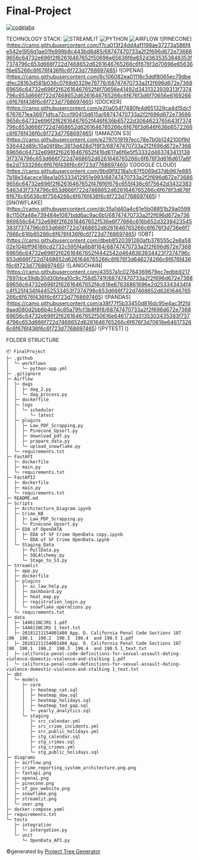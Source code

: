 # Final-Project

[![codelabs](https://img.shields.io/badge/codelabs-4285F4?style=for-the-badge&logo=codelabs&logoColor=white)](https://codelabs-preview.appspot.com/?file_id=1xUfakw7LccMhvFhGFg9IFMVMT_t6iD20rxPMDuDIyWA#0)

TECHNOLOGY STACK:
![STREAMLIT](https://camo.githubusercontent.com/121d8055ce25931b33557341b1397ec6721dca05b7f07978cbf3c9b9f4509b13/68747470733a2f2f696d672e736869656c64732e696f2f62616467652f53747265616d6c69742d4646344234423f7374796c653d666f722d7468652d6261646765266c6f676f3d73747265616d6c6974266c6f676f436f6c6f723d7768697465)
![PYTHON](https://camo.githubusercontent.com/9b071a101345849864a7ceb6b7f4fd417736f7cad1fe3c932bedfa09c2de43bc/68747470733a2f2f696d672e736869656c64732e696f2f62616467652f507974686f6e2d3442384242453f7374796c653d666f722d7468652d6261646765266c6f676f3d707974686f6e266c6f676f436f6c6f723d79656c6c6f77)
![AIRFLOW](https://camo.githubusercontent.com/90283584a4d10128fab5d50234c7e8c51890dca9fba7a2eed2c134c4ff3d9650/68747470733a2f2f696d672e736869656c64732e696f2f62616467652f4170616368655f416972666c6f772d3030413745313f7374796c653d666f722d7468652d6261646765266c6f676f3d6170616368652d616972666c6f77266c6f676f436f6c6f723d7768697465)
![PINECONE]
(https://camo.githubusercontent.com/f7ca013f24dd4af1198ae37273a586f4e542e1956d1ae01fe998b8c443bd8d85/68747470733a2f2f696d672e736869656c64732e696f2f62616467652f50696e65636f6e652d3635353846353f7374796c653d666f722d7468652d6261646765266c6f676f3d70696e65636f6e65266c6f676f436f6c6f723d7768697465)
![OPENAI]
(https://camo.githubusercontent.com/6c106082ea01116c5ddf8065ec79dbedfec28163d581b036c0768d0329e76776/68747470733a2f2f696d672e736869656c64732e696f2f62616467652f4f70656e41492d3431323939313f7374796c653d666f722d7468652d6261646765266c6f676f3d6f70656e6169266c6f676f436f6c6f723d7768697465)
![DOCKER]
(https://camo.githubusercontent.com/e20a054f7480fe4d651329ca4d15dc16767671ea36971dfca72ccf90413d615a/68747470733a2f2f696d672e736869656c64732e696f2f62616467652f446f636b65722d3064623765643f7374796c653d666f722d7468652d6261646765266c6f676f3d646f636b6572266c6f676f436f6c6f723d7768697465)
![AMAZON S3]
(https://camo.githubusercontent.com/e2797019197ecc78e7b0b1242100f9d536442d89c10a06f8bc3813d428d7f8f3/68747470733a2f2f696d672e736869656c64732e696f2f62616467652f416d617a6f6e5f53332d4637434131383f7374796c653d666f722d7468652d6261646765266c6f676f3d616d617a6f6e2d7333266c6f676f436f6c6f723d7768697465)
![GOOGLE CLOUD]
(https://camo.githubusercontent.com/9bd9f9218a1c67f5069d37db967e8857b18e34acece18ea1a05333412951e993/68747470733a2f2f696d672e736869656c64732e696f2f62616467652f476f6f676c655f436c6f75642d3432383546343f7374796c653d666f722d7468652d6261646765266c6f676f3d676f6f676c65636c6f7564266c6f676f436f6c6f723d7768697465)
![SNOWFLAKE]
(https://camo.githubusercontent.com/dc35a1d40a4c61e5b08851b29a05998c1150fa48e739484e1087bdd6ac9ac6b1/68747470733a2f2f696d672e736869656c64732e696f2f62616467652f536e6f77666c616b652d3239423545383f7374796c653d666f722d7468652d6261646765266c6f676f3d736e6f77666c616b65266c6f676f436f6c6f723d7768697465)
![DBT]
(https://camo.githubusercontent.com/dbeb8520391260afb376555c2e6a5802e104bff96186cd2732c595f4a6b8f164/68747470733a2f2f696d672e736869656c64732e696f2f62616467652f4442542d4646363934423f7374796c653d666f722d7468652d6261646765266c6f676f3d646274266c6f676f436f6c6f723d7768697465)
![LANGCHAIN]
(https://camo.githubusercontent.com/43557a1c02764369679ec7edbb92177897dce39db30d30bfea10c9c758d5741f/68747470733a2f2f696d672e736869656c64732e696f2f62616467652f4c616e67636861696e2d253343434f4c4f525f434f44452533453f7374796c653d666f722d7468652d6261646765266c6f676f436f6c6f723d7768697465)
![PANDAS]
(https://camo.githubusercontent.com/a38f77f5b33450d816dc95e4ac3f2fd9aad080d2bb6b4c54c85a79fcf3b8f8f8/68747470733a2f2f696d672e736869656c64732e696f2f62616467652f50616e6461732d3135303435383f7374796c653d666f722d7468652d6261646765266c6f676f3d70616e646173266c6f676f436f6c6f723d7768697465)
![PYTEST]
()


FOLDER STRUCTURE 
```
📦 FinalProject
├─ .github
│  └─ workflows
│     └─ python-app.yml
├─ .gitignore
├─ Airflow
│  ├─ dags
│  │  ├─ dag_2.py
│  │  └─ dag_process.py
│  ├─ dockerfile
│  ├─ logs
│  │  └─ scheduler
│  │     └─ latest
│  ├─ plugins
│  │  ├─ Law_PDF_Scrapping.py
│  │  ├─ Pinecone_Upsert.py
│  │  ├─ download_pdf.py
│  │  ├─ prapare_data.py
│  │  └─ upload_snowflake.py
│  └─ requirements.txt
├─ FastAPI
│  ├─ dockerfile
│  ├─ main.py
│  └─ requirements.txt
├─ FastAPI2
│  ├─ dockerfile
│  ├─ main.py
│  └─ requirements.txt
├─ README.md
├─ Scripts
│  ├─ Architecture_Diagram.ipynb
│  ├─ Crime_KB
│  │  ├─ Law_PDF_Scrapping.py
│  │  └─ Pinecone_Upsert.py
│  ├─ EDA of OpenDATA
│  │  ├─ EDA of SF Crime OpenData copy.ipynb
│  │  └─ EDA of SF Crime OpenData.ipynb
│  └─ Staging_Data
│     ├─ PullData.py
│     ├─ SQLAlchemy.py
│     └─ Stage_to_S3.py
├─ Streamlit
│  ├─ app.py
│  ├─ dockerfile
│  ├─ plugins
│  │  ├─ ai_law_help.py
│  │  ├─ dashboard.py
│  │  ├─ heat_map.py
│  │  ├─ registration_login.py
│  │  └─ snowflake_operations.py
│  └─ requirements.txt
├─ data
│  ├─ 144611NCJRS 1.pdf
│  ├─ 144611NCJRS 1_text.txt
│  ├─ 20181211154001480_App. D. California Penal Code Sections 187  190  190.1  190.2  190.3  190.4  and 190.5 1.pdf
│  ├─ 20181211154001480_App. D. California Penal Code Sections 187  190  190.1  190.2  190.3  190.4  and 190.5 1_text.txt
│  ├─ california-penal-code-definitions-for-sexual-assault-dating-violence-domestic-violence-and-stalking 1.pdf
│  └─ california-penal-code-definitions-for-sexual-assault-dating-violence-domestic-violence-and-stalking 1_text.txt
├─ dbt
│  └─ models
│     ├─ core
│     │  ├─ heatmap_cat.sql
│     │  ├─ heatmap_dow.sql
│     │  ├─ heatmap_holidays.sql
│     │  ├─ heatmap_tod_gap.sql
│     │  └─ yearly_analytics.sql
│     └─ staging
│        ├─ src_calendar.yml
│        ├─ src_crime_incidents.yml
│        ├─ src_public_holidays.yml
│        ├─ stg_calendar.sql
│        ├─ stg_crimes.sql
│        ├─ stg_crimes.yml
│        └─ stg_public_holidays.sql
├─ diagrams
│  ├─ airflow.png
│  ├─ crime_reporting_system_architecture.png.png
│  ├─ fastapi.png
│  ├─ openai.png
│  ├─ pinecone.png
│  ├─ sf_gov_website.png
│  ├─ snowflake.png
│  ├─ streamlit.png
│  └─ user.png
├─ docker-compose.yaml
├─ requirements.txt
└─ tests
   ├─ integration
   │  └─ intergation.py
   └─ unit
      └─ OpenData_API.py
```
©generated by [Project Tree Generator](https://woochanleee.github.io/project-tree-generator)

